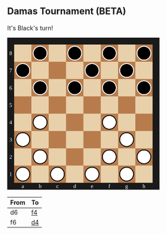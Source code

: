 ## Damas Tournament (BETA)

It's Black's turn!

<img src="assets/board.svg?1744643712" alt="board" width="70%"/>

| From | To |
| ---- | -- |
| d6 | [f4](https://github.com/Igor0Pires/Igor0Pires/issues/new?title=damas%7Cmove%7Cd6xf4) |
| f6 | [d4](https://github.com/Igor0Pires/Igor0Pires/issues/new?title=damas%7Cmove%7Cf6xd4) |

